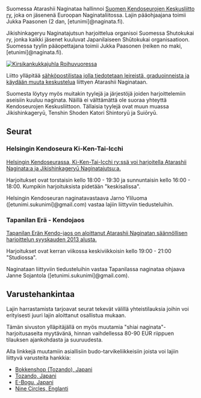 Suomessa Atarashii Naginataa hallinnoi [Suomen Kendoseurojen Keskusliitto
ry](http://fka.fi/ "FKA - Suomen Kendoseurojen Keskusliitto ry"), joka on
jäsenenä Euroopan Naginataliitossa. Lajin pääohjaajana toimii
Jukka Paasonen (2 dan, [etunimi]@naginata.fi).

Jikishinkageryu Naginatajutsun harjoittelua organisoi Suomessa Shutokukai ry,
jonka kaikki jäsenet kuuluvat Japanilaiseen Shūtokukai organisaatioon.
Suomessa tyylin pääopettajana toimii Jukka Paasonen (reiken no maki, [etunimi]@naginata.fi).

[![Kirsikankukkajuhla Roihuvuoressa](http://farm6.static.flickr.com/5231/7188222444_8b8d2512c1_m.jpg)
](http://flickr.com/photos/naakkalinna/7188222444 "Kirsikankukkajuhla Roihuvuoressa / Naakka")

Liitto ylläpitää [sähköpostilistaa jolla tiedotetaan leireistä,
graduoinneista ja käydään muuta
keskustelua](http://fka.fi/mailman/listinfo/naginata_tiedotus_fka.fi "Naginata_tiedotus@fka.fi")
liittyen Atarashii Naginataan.

Suomesta löytyy myös muitakin tyylejä ja järjestöjä joiden
harjoittelemiin aseisiin kuuluu naginata. Näillä ei välttämättä ole
suoraa yhteyttä Kendoseurojen Keskusliittoon. Tällaisia tyylejä ovat
muun muassa Jikishinkageryū, Tenshin Shoden Katori Shintoryū ja Suiōryū.


## Seurat

### Helsingin Kendoseura Ki-Ken-Tai-Icchi

[Helsingin Kendoseurassa, Ki-Ken-Tai-Icchi ry:ssä voi harjoitella
Atarashii Naginata:a ja Jikishinkageryū
Naginatajutsu:a.](http://kendohelsinki.org "Ki-Ken-Tai-Icchi, Helsingin kendoseura, Olympiastadionilla")

Harjoitukset ovat torstaisin kello 18:00 - 19:30 ja sunnuntaisin kello
16:00 - 18:00. Kumpikin harjoituksista pidetään "keskisalissa".

Helsingin Kendoseuran naginatavastaava Jarno Yliluoma
([etunimi.sukunimi]@gmail.com) vastaa lajiin liittyviin
tiedusteluihin.

### Tapanilan Erä - Kendojaos

[Tapanilan Erän Kendo-jaos on aloittanut Atarashii Naginatan
säännöllisen harjoittelun syyskauden 2013
alusta.](http://www.tapanila-kendo.org/ "Tapanilan Erä - Kendo")

Harjoitukset ovat kerran viikossa keskiviikkoisin kello 19:00 - 21:00
"Studiossa".

Naginataan liittyviin tiedusteluihin vastaa Tapanilassa naginataa
ohjaava Janne Sojantola ([etunimi.sukunimi]@gmail.com).


## Varustehankintaa

Lajin harrastamista tarjoavat seurat tekevät välillä yhteistilauksia
joihin voi erityisesti juuri lajin aloittanut osallistua mukaan.

Tämän sivuston ylläpitäjällä on myös muutamia "shiai
naginata"-harjoitusaseita myytävänä, hinnan vaihdellessa 80-90 EUR
riippuen tilauksen ajankohdasta ja suuruudesta.

Alla linkkejä muutamiin asiallisiin budo-tarvikeliikkeisiin joista voi
lajiin liittyvä varusteita hankkia:

-   [Bokkenshop (Tozando), Japani](http://www.bokkenshop.com/ "Bokkenshop")
-   [Tozando, Japani](http://www.tozandoshop.com/ "Tozando")
-   [E-Bogu, Japani](http://www.e-bogu.jp/ "E-Bogu Japan")
-   [Nine Circles, Englanti](http://www.ninecircles.co.uk/ "Nine Circles")
